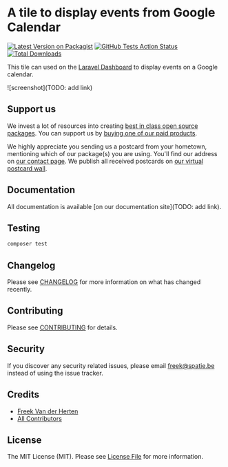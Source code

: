 # A tile to display events from Google Calendar

[![Latest Version on Packagist](https://img.shields.io/packagist/v/spatie/laravel-dashboard-calendar-tile.svg?style=flat-square)](https://packagist.org/packages/spatie/laravel-dashboard-calendar-tile)
[![GitHub Tests Action Status](https://img.shields.io/github/workflow/status/spatie/laravel-dashboard-calendar-tile/run-tests?label=tests)](https://github.com/spatie/laravel-dashboard-calendar-tile/actions?query=workflow%3Arun-tests+branch%3Amaster)
[![Total Downloads](https://img.shields.io/packagist/dt/spatie/laravel-dashboard-calendar-tile.svg?style=flat-square)](https://packagist.org/packages/spatie/laravel-dashboard-calendar-tile)

This tile can used on the [Laravel Dashboard](https://github.com/spatie/laravel-dashboard) to display events on a Google calendar.

![screenshot](TODO: add link)

## Support us

We invest a lot of resources into creating [best in class open source packages](https://spatie.be/open-source). You can support us by [buying one of our paid products](https://spatie.be/open-source/support-us). 

We highly appreciate you sending us a postcard from your hometown, mentioning which of our package(s) you are using. You'll find our address on [our contact page](https://spatie.be/about-us). We publish all received postcards on [our virtual postcard wall](https://spatie.be/open-source/postcards).

## Documentation

All documentation is available [on our documentation site](TODO: add link).


## Testing

``` bash
composer test
```

## Changelog

Please see [CHANGELOG](CHANGELOG.md) for more information on what has changed recently.

## Contributing

Please see [CONTRIBUTING](CONTRIBUTING.md) for details.

## Security

If you discover any security related issues, please email freek@spatie.be instead of using the issue tracker.

## Credits

- [Freek Van der Herten](https://github.com/freekmurze)
- [All Contributors](../../contributors)

## License

The MIT License (MIT). Please see [License File](LICENSE.md) for more information.
